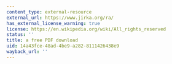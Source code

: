 ```yaml
---
content_type: external-resource
external_url: https://www.jirka.org/ra/
has_external_license_warning: true
license: https://en.wikipedia.org/wiki/All_rights_reserved
status: ''
title: a free PDF download
uid: 14a43fce-48ad-4be9-a282-8111426438e9
wayback_url: ''
---
```

